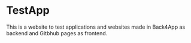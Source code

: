 # TestApp
This is a website to test applications and websites made in Back4App as backend and Gitbhub pages as frontend.
